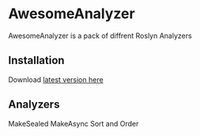 # AwesomeAnalyzer

AwesomeAnalyzer is a pack of diffrent Roslyn Analyzers

## Installation

Download [latest version here](https://github.com/SharpSpace/AwesomeAnalyzer/raw/master/Setup/AwesomeAnalyzer%200.1.vsix)

## Analyzers

MakeSealed
MakeAsync
Sort and Order